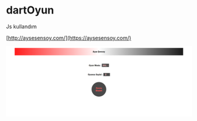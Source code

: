 # dartOyun
Js kullandım

[http://aysesensoy.com/](https://aysesensoy.com/)

![site_görüntü_1](./img_d/dart.png)
